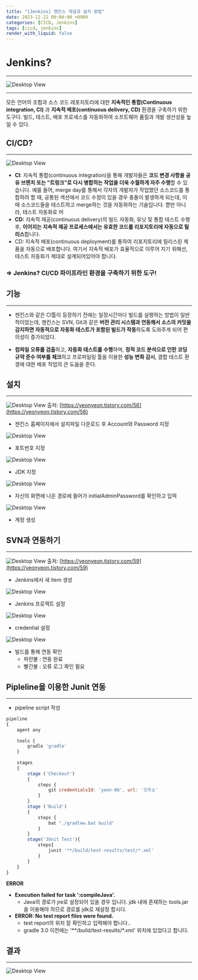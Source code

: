```yaml
---
title: "[Jenkins] 젠킨스 개념과 설치 방법"
date: 2023-12-22 00:00:00 +0900
categories: [CICD, Jenkins]
tags: [cicd, jenkins]
render_with_liquid: false
---
```


# Jenkins?

---

![Desktop View](/assets/img/CICD/Jenkins/Jenkins/1.png)

---

모든 언어의 조합과 소스 코드 레포지토리에 대한 **지속적인 통합(Continuous integration, CI)**
과 **지속적 배포(continuous delivery, CD)** 환경을 구축하기 위한 도구다. 빌드, 테스트, 배포 프로세스를 자동화하여 소프트웨어 품질과 개발 생산성을 높일 수 있다.

## CI/CD?

---

![Desktop View](/assets/img/CICD/Jenkins/Jenkins/2.png)

- **CI**: 지속적 통합(continuous integration)을 통해 개발자들은 **코드 변경 사항을 공유 브랜치 또는 "트렁크"로 다시 병합하는 작업을 더욱 수월하게 자주 수행**할 수 있습니다. 예를 들어, merge day를 통해서 각자의 개발자가 작업했던 소스코드를 통합하려 할 때, 공통된 섹션에서 코드 수정이 있을 경우 충돌이 발생하게 되는데, 이때 소스코드들을 테스트하고 merge하는 것을 자동화하는 기술입니다.
 뿐만 아니라, 테스트 자동화로 머
- **CD:** 지속적 제공(continuous delivery)의 빌드 자동화, 유닛 및 통합 테스트 수행 후, **이어지는 지속적 제공 프로세스에서는 유효한 코드를 리포지토리에 자동으로 릴리스**합니다.
- CD: 지속적 배포(continuous deployment)를 통하여 리포지토리에 릴리스된 제품을 자동으로 배포합니다. 여기서 지속적 배포가 효율적으로 이루어 지기 위해선, 테스트 자동화가 제대로 설계되어있어야 합니다.

### **⇒ Jenkins? CI/CD 파이프라인 환경을 구축하기 위한 도구!**

## 기능

---

- 젠킨스와 같은 CI툴이 등장하기 전에는 일정시간마다 빌드를 실행하는 방법이 일반적이었는데, 젠킨스는 SVN, Git과 같은 **버전 관리 시스템과 연동해서 소스의 커밋을 감지하면 자동적으로 자동화 테스트가 포함된 빌드가 작동**하도록 도와주게 되어 편의성이 증가되었다.

- **컴파일 오류를 검출**하고, **자동화 테스트를 수행**하며, **정적 코드 분석으로 인한 코딩 규약 준수 여부를 체크**하고 프로파일링 툴을 이용한 **성능 변화 감시**, 결합 테스트 환경에 대한 배포 작업의 큰 도움을 준다.

## 설치

---


![Desktop View](/assets/img/CICD/Jenkins/Jenkins/3.png)
출처: [https://yeonyeon.tistory.com/56](https://yeonyeon.tistory.com/56)

- 젠킨스 홈페이지에서 설치파일 다운로드 후 Account와 Password 지정

![Desktop View](/assets/img/CICD/Jenkins/Jenkins/4.png)

- 포트번호 지정

![Desktop View](/assets/img/CICD/Jenkins/Jenkins/5.png)

- JDK 지정

![Desktop View](/assets/img/CICD/Jenkins/Jenkins/6.png)

- 자신의 화면에 나온 경로에 들어가 initialAdminPassword를 확인하고 입력

![Desktop View](/assets/img/CICD/Jenkins/Jenkins/7.png)

- 계정 생성

## SVN과 연동하기

---


![Desktop View](/assets/img/CICD/Jenkins/Jenkins/8.png)
출처: [https://yeonyeon.tistory.com/59](https://yeonyeon.tistory.com/59)

- Jenkins에서 새 item 생성

![Desktop View](/assets/img/CICD/Jenkins/Jenkins/9.png)

- Jenkins 프로젝트 설정

![Desktop View](/assets/img/CICD/Jenkins/Jenkins/10.png)

- credential 설정

![Desktop View](/assets/img/CICD/Jenkins/Jenkins/11.png)

- 빌드를 통해 연동 확인
    - 파란불 : 연동 완료
    - 빨간불 : 오류 로그 확인 필요

## Pipleline을 이용한 Junit 연동

---

- pipeline script 작성

```jsx
pipeline 
{
    agent any
    
    tools { 
        gradle 'gradle'
    }
    
    stages 
    {
        stage ('Checkout') 
        {
            steps {
                git credentialsId: 'yeon-06', url: '깃주소'
            }       
        }
        stage ('Build')
        {
            steps {
                bat "./gradlew.bat build"
            }
        }
        stage('JUnit Test'){
            steps{
                junit '**/build/test-results/test/*.xml'
            }
        }
    }
}
```

**ERROR**

- **Execution failed for task ':compileJava'.**
    - Java의 경로가 jre로 설정되어 있을 경우 입니다. jdk 내에 존재하는 tools.jar을 이용해야 하므로 경로를 jdk로 재설정 합시다.
- **ERROR: No test report files were found.**
    - test report의 위치 잘 확인하고 입력해야 합니다..
    - gradle 3.0 이전에는 '**/build/test-results/*.xml' 위치에 있었다고 합니다.

## 결과

---

![Desktop View](/assets/img/CICD/Jenkins/Jenkins/12.png)